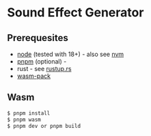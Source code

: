 # Sound Effect Generator

## Prerequesites

 - [node](https://nodejs.org/en/) (tested with 18+) - also see [nvm](https://github.com/nvm-sh/nvm)
 - [pnpm](https://pnpm.io/) (optional) -
 - rust - see [rustup.rs](https://rustup.rs/)
 - [wasm-pack](https://github.com/rustwasm/wasm-pack)

## Wasm

```bash
$ pnpm install
$ pnpm wasm
$ pnpm dev or pnpm build
```
